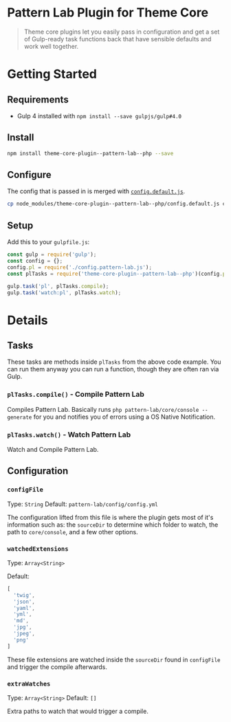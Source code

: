 # Pattern Lab Plugin for Theme Core

> Theme core plugins let you easily pass in configuration and get a set of Gulp-ready task functions back that have sensible defaults and work well together.

# Getting Started

## Requirements

- Gulp 4 installed with `npm install --save gulpjs/gulp#4.0`

## Install

```bash
npm install theme-core-plugin--pattern-lab--php --save
```

## Configure

The config that is passed in is merged with [`config.default.js`](config.default.js).

```bash
cp node_modules/theme-core-plugin--pattern-lab--php/config.default.js config.pattern-lab.js
```

## Setup

Add this to your `gulpfile.js`:

```js
const gulp = require('gulp');
const config = {};
config.pl = require('./config.pattern-lab.js');
const plTasks = require('theme-core-plugin--pattern-lab--php')(config.pl);

gulp.task('pl', plTasks.compile);
gulp.task('watch:pl', plTasks.watch);
```

# Details

## Tasks

These tasks are methods inside `plTasks` from the above code example. You can run them anyway you can run a function, though they are often ran via Gulp.

### `plTasks.compile()` - Compile Pattern Lab

Compiles Pattern Lab. Basically runs `php pattern-lab/core/console --generate` for you and notifies you of errors using a OS Native Notification.

### `plTasks.watch()` - Watch Pattern Lab

Watch and Compile Pattern Lab.

## Configuration

### `configFile`

Type: `String` Default: `pattern-lab/config/config.yml`

The configuration lifted from this file is where the plugin gets most of it's information such as: the `sourceDir` to determine which folder to watch, the path to `core/console`, and a few other options.

### `watchedExtensions`

Type: `Array<String>`

Default:

```js
[
  'twig',
  'json',
  'yaml',
  'yml',
  'md',
  'jpg',
  'jpeg',
  'png'
]
```

These file extensions are watched inside the `sourceDir` found in `configFile` and trigger the compile afterwards.

### `extraWatches`

Type: `Array<String>` Default: `[]`

Extra paths to watch that would trigger a compile.
